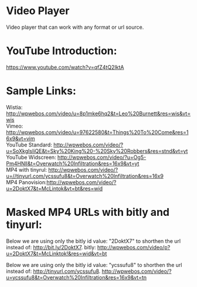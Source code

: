 # Video Player
Video player that can work with any format or url source.
# YouTube Introduction:  
https://www.youtube.com/watch?v=qfZ4tQ2IktA  
# Sample Links:  
Wistia: http://wpwebos.com/video/u=8p1mke6hq2&t=Leo%20Burnett&res=wis&vt=wis  
Vimeo: http://wpwebos.com/video/u=97622580&t=Things%20To%20Come&res=16x9&vt=vim  
YouTube Standard: http://wpwebos.com/video/?u=SoXkgIsIiQE&t=Sky%20King%20-%20Sky%20Robbers&res=stnd&vt=yt  
YouTube Widscreen: http://wpwebos.com/video/?u=Og5-Pm4HNlI&t=Overwatch%20Infiltration&res=16x9&vt=yt  
MP4 with tinyrul: http://wpwebos.com/video/?u=//tinyurl.com/ycssufu8&t=Overwatch%20Infiltration&res=16x9  
MP4 Panovision:http://wpwebos.com/video/?u=2DoktX7&t=McLintok&vt=bt&res=wid  
# Masked MP4 URLs with bitly and tinyurl:  
Below we are using only the bitly id value: "2DoktX7" to shorthen the url instead of: http://bit.ly/2DoktX7.
bitly: http://wpwebos.com/video/p?u=2DoktX7&t=McLinktok!&res=wid&vt=bt  
 
Below we are using only the bitly id value: "ycssufu8" to shorthen the url instead of: http://tinyurl.com/ycssufu8.
http://wpwebos.com/video/?u=ycssufu8&t=Overwatch%20Infiltration&res=16x9&vt=tn
